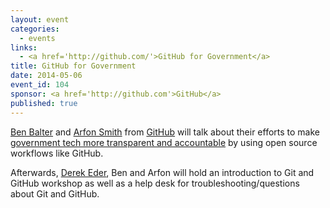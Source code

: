 ```yaml
---
layout: event
categories: 
  - events
links:
  - <a href='http://github.com/'>GitHub for Government</a>
title: GitHub for Government
date: 2014-05-06
event_id: 104
sponsor: <a href='http://github.com'>GitHub</a>
published: true
---
```


<a href='https://twitter.com/benbalter'>Ben Balter</a> and <a href='https://twitter.com/arfon'>Arfon Smith</a> from <a href='http://github.com/'>GitHub</a> will talk about their efforts to make <a href='https://government.github.com/'>government tech more transparent and accountable</a> by using open source workflows like GitHub.

Afterwards, <a href='https://twitter.com/derekeder'>Derek Eder</a>, Ben and Arfon will hold an introduction to Git and GitHub workshop as well as a help desk for troubleshooting/questions about Git and GitHub.